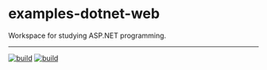 # examples-dotnet-web
Workspace for studying ASP.NET programming.

---

[![build](https://github.com/suzu-devworks/examples-dotnet-web/actions/workflows/dotnet-build.yml/badge.svg)](https://github.com/suzu-devworks/examples-dotnet-web/actions/workflows/dotnet-build.yml)
[![build](https://github.com/suzu-devworks/examples-dotnet-web/actions/workflows/dotnet-build.yml/badge.svg)](https://github.com/suzu-devworks/examples-dotnet-web/actions/workflows/dotnet-build.yml)

